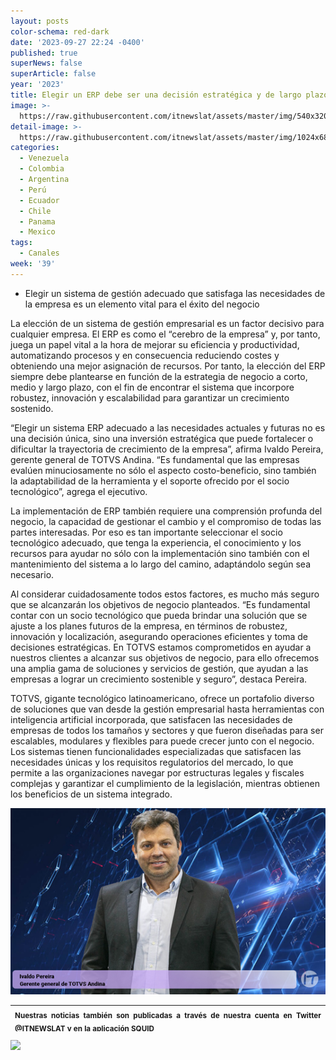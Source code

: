 ```yaml
---
layout: posts
color-schema: red-dark
date: '2023-09-27 22:24 -0400'
published: true
superNews: false
superArticle: false
year: '2023'
title: Elegir un ERP debe ser una decisión estratégica y de largo plazo
image: >-
  https://raw.githubusercontent.com/itnewslat/assets/master/img/540x320/Ivaldo-Pereira-p.jpg
detail-image: >-
  https://raw.githubusercontent.com/itnewslat/assets/master/img/1024x680/Ivaldo-Pereira-g.jpg
categories:
  - Venezuela
  - Colombia
  - Argentina
  - Perú
  - Ecuador
  - Chile
  - Panama
  - Mexico
tags:
  - Canales
week: '39'
---
```

- Elegir un sistema de gestión adecuado que satisfaga las necesidades de la empresa es un elemento vital para el éxito del negocio

La elección de un sistema de gestión empresarial es un factor decisivo para cualquier empresa. El ERP es como el “cerebro de la empresa” y, por tanto, juega un papel vital a la hora de mejorar su eficiencia y productividad, automatizando procesos y en consecuencia reduciendo costes y obteniendo una mejor asignación de recursos. Por tanto, la elección del ERP siempre debe plantearse en función de la estrategia de negocio a corto, medio y largo plazo, con el fin de encontrar el sistema que incorpore robustez, innovación y escalabilidad para garantizar un crecimiento sostenido.

“Elegir un sistema ERP adecuado a las necesidades actuales y futuras no es una decisión única, sino una inversión estratégica que puede fortalecer o dificultar la trayectoria de crecimiento de la empresa”, afirma Ivaldo Pereira, gerente general de TOTVS Andina. “Es fundamental que las empresas evalúen minuciosamente no sólo el aspecto costo-beneficio, sino también la adaptabilidad de la herramienta y el soporte ofrecido por el socio tecnológico”, agrega el ejecutivo.

La implementación de ERP también requiere una comprensión profunda del negocio, la capacidad de gestionar el cambio y el compromiso de todas las partes interesadas. Por eso es tan importante seleccionar el socio tecnológico adecuado, que tenga la experiencia, el conocimiento y los recursos para ayudar no sólo con la implementación sino también con el mantenimiento del sistema a lo largo del camino, adaptándolo según sea necesario.

Al considerar cuidadosamente todos estos factores, es mucho más seguro que se alcanzarán los objetivos de negocio planteados. “Es fundamental contar con un socio tecnológico que pueda brindar una solución que se ajuste a los planes futuros de la empresa, en términos de robustez, innovación y localización, asegurando operaciones eficientes y toma de decisiones estratégicas. En TOTVS estamos comprometidos en ayudar a nuestros clientes a alcanzar sus objetivos de negocio, para ello ofrecemos una amplia gama de soluciones y servicios de gestión, que ayudan a las empresas a lograr un crecimiento sostenible y seguro”, destaca Pereira.

TOTVS, gigante tecnológico latinoamericano, ofrece un portafolio diverso de soluciones que van desde la gestión empresarial hasta herramientas con inteligencia artificial incorporada, que satisfacen las necesidades de empresas de todos los tamaños y sectores y que fueron diseñadas para ser escalables, modulares y flexibles para puede crecer junto con el negocio. Los sistemas tienen funcionalidades especializadas que satisfacen las necesidades únicas y los requisitos regulatorios del mercado, lo que permite a las organizaciones navegar por estructuras legales y fiscales complejas y garantizar el cumplimiento de la legislación, mientras obtienen los beneficios de un sistema integrado.

![](https://raw.githubusercontent.com/itnewslat/assets/master/img/540x320/Ivaldo-Pereira-p.jpg)

<table style="height: 42px;" width="569">
<tbody>
<tr>
<td style="text-align: justify;"><sub><strong>Nuestras noticias también son publicadas a través de nuestra cuenta en Twitter <a href="https://twitter.com/itnewslat?lang=es">@ITNEWSLAT</a> y en la aplicación <a href="https://squidapp.co/en/">SQUID</a></strong></sub></td>
</tr>
</tbody>
</table>

<img src="https://tracker.metricool.com/c3po.jpg?hash=56f88a41e39ab42c063cc51676587a04"/>
